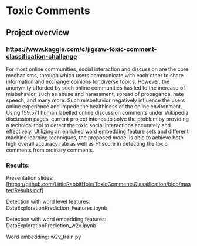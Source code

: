 # Toxic Comments 

## Project overview
### https://www.kaggle.com/c/jigsaw-toxic-comment-classification-challenge

For most online communities, social interaction and discussion are the core mechanisms, through which users communicate
with each other to share information and exchange opinions for diverse topics. However, the anonymity afforded by such
online communities has led to the increase of misbehavior, such as abuse and harassment, spread of propaganda, hate speech, and many more. Such misbehavior negatively influence the users online experience and impede the healthiness of the online environment. Using 159,571 human labelled online discussion comments under Wikipedia discussion pages, current project intends to solve the problem by providing a technical tool to detect the toxic social interactions accurately and effectively. Utilizing an enriched word embedding feature sets and different machine learning techniques, the proposed model is able to achieve both high overall accuracy rate as well as F1 score in detecting the toxic comments from ordinary comments.

### Results:

Presentation slides: [https://github.com/LittleRabbitHole/ToxicCommentsClassification/blob/master/Results.pdf]

Detection with word level features: DataExplorationPrediction_Features.ipynb 

Detection with word embedding features: DataExplorationPrediction_w2v.ipynb 

Word embedding: w2v_train.py
